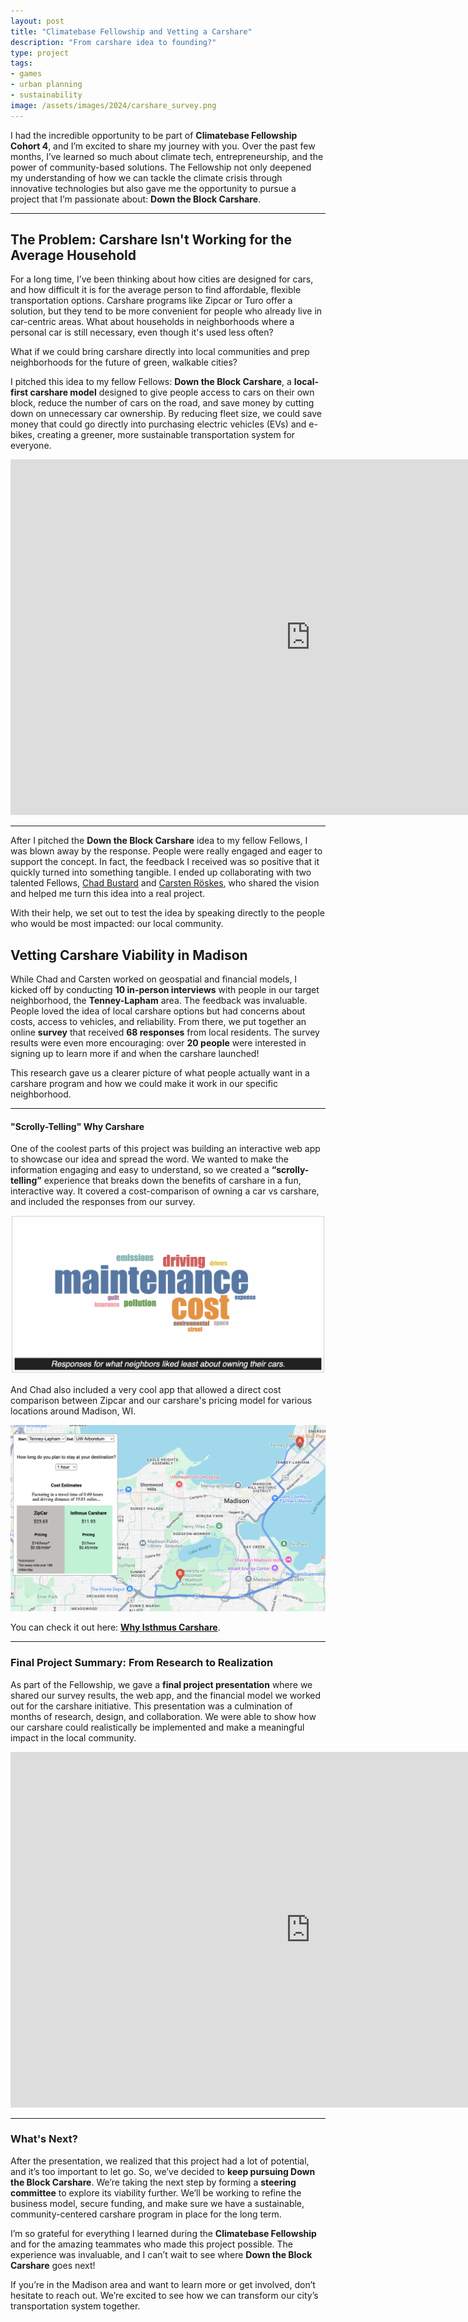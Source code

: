 ```yaml
---
layout: post
title: "Climatebase Fellowship and Vetting a Carshare"
description: "From carshare idea to founding?"
type: project
tags:
- games
- urban planning
- sustainability
image: /assets/images/2024/carshare_survey.png
---
```

I had the incredible opportunity to be part of **Climatebase Fellowship Cohort 4**, and I’m excited to share my journey with you. Over the past few months, I’ve learned so much about climate tech, entrepreneurship, and the power of community-based solutions. The Fellowship not only deepened my understanding of how we can tackle the climate crisis through innovative technologies but also gave me the opportunity to pursue a project that I’m passionate about: **Down the Block Carshare**.

---

## The Problem: Carshare Isn't Working for the Average Household

For a long time, I’ve been thinking about how cities are designed for cars, and how difficult it is for the average person to find affordable, flexible transportation options. Carshare programs like Zipcar or Turo offer a solution, but they tend to be more convenient for people who already live in car-centric areas. What about households in neighborhoods where a personal car is still necessary, even though it's used less often?

What if we could bring carshare directly into local communities and prep neighborhoods for the future of green, walkable cities?

I pitched this idea to my fellow Fellows: **Down the Block Carshare**, a **local-first carshare model** designed to give people access to cars on their own block, reduce the number of cars on the road, and save money by cutting down on unnecessary car ownership. By reducing fleet size, we could save money that could go directly into purchasing electric vehicles (EVs) and e-bikes, creating a greener, more sustainable transportation system for everyone.

<iframe src="https://docs.google.com/presentation/d/e/2PACX-1vT_jtN5GGaGZcDgrMAqNCSc2onL66YkOrIikrVmbcDpAILKJbs3gO0Z1jBxeSr7eNS1-eQNenj50yqW/embed?start=true&loop=true&delayms=3000" frameborder="0" width="960" height="569" allowfullscreen="true" mozallowfullscreen="true" webkitallowfullscreen="true"></iframe>

---

After I pitched the **Down the Block Carshare** idea to my fellow Fellows, I was blown away by the response. People were really engaged and eager to support the concept. In fact, the feedback I received was so positive that it quickly turned into something tangible. I ended up collaborating with two talented Fellows, [Chad Bustard](https://www.linkedin.com/in/chad-bustard-phd-20628090) and [Carsten Röskes](https://app.midstay.com/profiles/carsten-roskes), who shared the vision and helped me turn this idea into a real project.

With their help, we set out to test the idea by speaking directly to the people who would be most impacted: our local community.

## Vetting Carshare Viability in Madison

While Chad and Carsten worked on geospatial and financial models, I kicked off by conducting **10 in-person interviews** with people in our target neighborhood, the **Tenney-Lapham** area. The feedback was invaluable. People loved the idea of local carshare options but had concerns about costs, access to vehicles, and reliability. From there, we put together an online **survey** that received **68 responses** from local residents. The survey results were even more encouraging: over **20 people** were interested in signing up to learn more if and when the carshare launched!

This research gave us a clearer picture of what people actually want in a carshare program and how we could make it work in our specific neighborhood.

---

#### "Scrolly-Telling" Why Carshare

One of the coolest parts of this project was building an interactive web app to showcase our idea and spread the word. We wanted to make the information engaging and easy to understand, so we created a **“scrolly-telling”** experience that breaks down the benefits of carshare in a fun, interactive way.
It covered a cost-comparison of owning a car vs carshare, and included the responses from our survey.

<img class="small_img" title="Carshare Survey wordcloud" src="/assets/images/2024/carshare_survey.png" alt="A word cloud with car related words included, words like maintenance, guilt, climate.">

And Chad also included a very cool app that allowed a direct cost comparison between Zipcar and our carshare's pricing model for various locations around Madison, WI.

<img class="small_img" title="Walkable Board" src="/assets/images/2024/carshare_demo.png" alt="A game board with small city tiles on top of a gridded city board. In the bottom left there is an upside down board piece with the logo and a futuristic urban city with tram on it.">

You can check it out here: [**Why Isthmus Carshare**](https://why.isthmuscarshare.com/).

---

### Final Project Summary: From Research to Realization

As part of the Fellowship, we gave a **final project presentation** where we shared our survey results, the web app, and the financial model we worked out for the carshare initiative. This presentation was a culmination of months of research, design, and collaboration. We were able to show how our carshare could realistically be implemented and make a meaningful impact in the local community.

<iframe src="https://docs.google.com/presentation/d/e/2PACX-1vQMghlZG6VtpGKFTX9eKQaTvXM6mTOfufPRUhHCBN9zxPOTh2hlBJMwzRQDxlqUrw/embed?start=true&loop=true&delayms=3000" frameborder="0" width="960" height="569" allowfullscreen="true" mozallowfullscreen="true" webkitallowfullscreen="true"></iframe>

---

### What's Next?

After the presentation, we realized that this project had a lot of potential, and it’s too important to let go. So, we’ve decided to **keep pursuing Down the Block Carshare**. We’re taking the next step by forming a **steering committee** to explore its viability further. We’ll be working to refine the business model, secure funding, and make sure we have a sustainable, community-centered carshare program in place for the long term.

I’m so grateful for everything I learned during the **Climatebase Fellowship** and for the amazing teammates who made this project possible. The experience was invaluable, and I can’t wait to see where **Down the Block Carshare** goes next!

If you’re in the Madison area and want to learn more or get involved, don’t hesitate to reach out. We’re excited to see how we can transform our city’s transportation system together.

